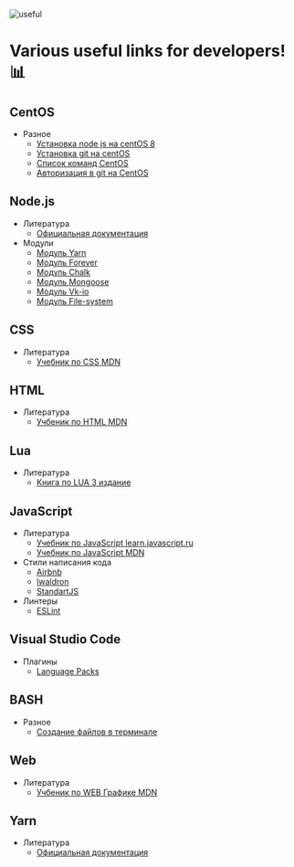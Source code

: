 ![useful](https://www.usefulsimple.co.uk/assets/Values1600x950_USEFUL5-b5c7777e24f79c3956532876dc2d1870dd545cce943a65916097a92df8fd817c.png)
# Various useful links for developers! 📊

## CentOS 
- Разное
  - [Установка node js на centOS 8](https://www.digitalocean.com/community/tutorials/how-to-install-node-js-on-centos-8-ru)
  - [Установка git на centOS](https://losst.ru/ustanovka-git-centos-8)
  - [Список команд CentOS](https://www.sites.google.com/site/dlasebamne/home/spisok-komand-centos)
  - [Авторизация в git на CentOS](https://www.digitalocean.com/community/tutorials/how-to-set-up-ssh-keys-on-centos7)

## Node.js

- Литература
  - [Официальная документация](https://nodejs.org/ru/docs/)
- Модули 
  - [Модуль Yarn](https://www.npmjs.com/package/yarn)
  - [Модуль Forever](https://www.npmjs.com/package/forever)
  - [Модуль Chalk](https://www.npmjs.com/package/chalk)
  - [Модуль Mongoose](https://www.npmjs.com/package/mongoose)
  - [Модуль Vk-io](https://www.npmjs.com/package/vk-io)
  - [Модуль File-system](https://www.npmjs.com/package/file-system)

## CSS

- Литература
  - [Учебник по CSS MDN](https://developer.mozilla.org/ru/docs/Web/CSS)

## HTML

- Литература
  - [Учбеник по HTML MDN](https://developer.mozilla.org/ru/docs/Web/HTML)

## Lua

- Литература
  - [Книга по LUA 3 издание](http://texno.info/wp-content/uploads/2019/09/lua.pdf)

## JavaScript

- Литература
  - [Учебник по JavaScript learn.javascript.ru](https://learn.javascript.ru/)
  - [Учебник по JavaScript MDN](https://developer.mozilla.org/ru/docs/Web/JavaScript)
- Стили написания кода
  - [Airbnb](https://leonidlebedev.github.io/javascript-airbnb/)
  - [lwaldron](https://github.com/rwaldron/idiomatic.js/tree/master/translations/ru_RU)
  - [StandartJS](https://standardjs.com/)
- Линтеры
  - [ESLint](https://eslint.org/)

## Visual Studio Code

- Плагины
  - [Language Packs](https://github.com/Microsoft/vscode-loc)

## BASH

- Разное
  - [Создание файлов в терминале](https://losst.ru/kak-sozdat-fajl-v-terminale)

## Web

- Литература 
  - [Учбеник по WEB Графике MDN](https://developer.mozilla.org/ru/docs/Web/Guide/Graphics)

## Yarn
- Литература
  - [Официальная документация](https://classic.yarnpkg.com/lang/en/docs/)
